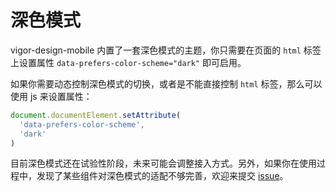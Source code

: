# 深色模式 

vigor-design-mobile 内置了一套深色模式的主题，你只需要在页面的 `html` 标签上设置属性 `data-prefers-color-scheme="dark"` 即可启用。

如果你需要动态控制深色模式的切换，或者是不能直接控制 `html` 标签，那么可以使用 js 来设置属性：

```js
document.documentElement.setAttribute(
  'data-prefers-color-scheme',
  'dark'
)
```

目前深色模式还在试验性阶段，未来可能会调整接入方式。另外，如果你在使用过程中，发现了某些组件对深色模式的适配不够完善，欢迎来提交 [issue](https://github.com/ant-design/ant-design-mobile/issues/new/choose)。

<code src="../../src/global/demos/dark-mode/demo1.tsx"></code>
